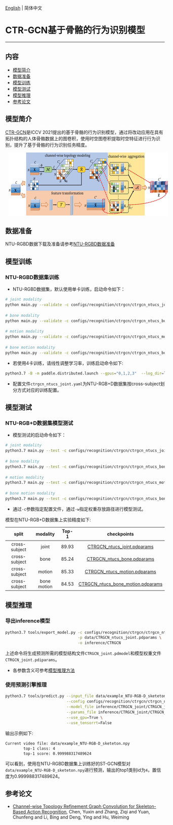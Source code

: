 [English](../../../en/model_zoo/recognition/ctrgcn.md)  | 简体中文

# CTR-GCN基于骨骼的行为识别模型

---
## 内容

- [模型简介](#模型简介)
- [数据准备](#数据准备)
- [模型训练](#模型训练)
- [模型测试](#模型测试)
- [模型推理](#模型推理)
- [参考论文](#参考论文)


## 模型简介

[CTR-GCN](https://github.com/Uason-Chen/CTR-GCN.git)是ICCV 2021提出的基于骨骼的行为识别模型，通过将改动应用在具有拓扑结构的人体骨骼数据上的图卷积，使用时空图卷积提取时空特征进行行为识别，提升了基于骨骼的行为识别任务精度。

<div align="center">
<img src="../../../images/ctrgcn.jpg" height=200 width=750 hspace='10'/> <br />
</div>


## 数据准备

NTU-RGBD数据下载及准备请参考[NTU-RGBD数据准备](../../dataset/ntu-rgbd.md)


## 模型训练

### NTU-RGBD数据集训练

- NTU-RGBD数据集，默认使用单卡训练，启动命令如下：

```bash
# joint modality
python main.py --validate -c configs/recognition/ctrgcn/ctrgcn_ntucs_joint.yaml --seed 1

# bone modality
python main.py --validate -c configs/recognition/ctrgcn/ctrgcn_ntucs_bone.yaml --seed 1

# motion modality
python main.py --validate -c configs/recognition/ctrgcn/ctrgcn_ntucs_motion.yaml --seed 1

# bone motion modality
python main.py --validate -c configs/recognition/ctrgcn/ctrgcn_ntucs_bone_motion.yaml --seed 1
```

- 若使用4卡训练，请线性调整学习率，训练启动命令如下:

```bash
python3.7 -B -m paddle.distributed.launch --gpus="0,1,2,3"  --log_dir=log_ctrgcn  main.py  --validate -c configs/recognition/ctrgcn/ctrgcn_ntucs_joint.yaml
```

- 配置文件`ctrgcn_ntucs_joint.yaml`为NTU-RGB+D数据集按cross-subject划分方式对应的训练配置。


## 模型测试

### NTU-RGB+D数据集模型测试

- 模型测试的启动命令如下：

```bash
# joint modality
python3.7 main.py --test -c configs/recognition/ctrgcn/ctrgcn_ntucs_joint.yaml -w data/CTRGCN_ntucs_joint.pdparams

# bone modality
python3.7 main.py --test -c configs/recognition/ctrgcn/ctrgcn_ntucs_bone.yaml -w data/CTRGCN_ntucs_bone.pdparams

# motion modality
python3.7 main.py --test -c configs/recognition/ctrgcn/ctrgcn_ntucs_motion.yaml -w data/CTRGCN_ntucs_motion.pdparams

# bone motion modality
python3.7 main.py --test -c configs/recognition/ctrgcn/ctrgcn_ntucs_bone_motion.yaml -w data/CTRGCN_ntucs_bone_motion.pdparams
```

- 通过`-c`参数指定配置文件，通过`-w`指定权重存放路径进行模型测试。

模型在NTU-RGB+D数据集上实验精度如下:

| split | modality | Top-1 | checkpoints |
| :----: | :----: | :----: | :----: |
| cross-subject | joint | 89.93 | [CTRGCN_ntucs_joint.pdparams](https://videotag.bj.bcebos.com/PaddleVideo-release2.3/CTRGCN_ntucs_joint.pdparams) |
| cross-subject | bone | 85.24 | [CTRGCN_ntucs_bone.pdparams](https://videotag.bj.bcebos.com/PaddleVideo-release2.3/CTRGCN_ntucs_bone.pdparams) |
| cross-subject | motion | 85.33 | [CTRGCN_ntucs_motion.pdparams](https://videotag.bj.bcebos.com/PaddleVideo-release2.3/CTRGCN_ntucs_motion.pdparams) |
| cross-subject | bone motion | 84.53 | [CTRGCN_ntucs_bone_motion.pdparams](https://videotag.bj.bcebos.com/PaddleVideo-release2.3/CTRGCN_ntucs_bone_motion.pdparams) |





## 模型推理

### 导出inference模型

```bash
python3.7 tools/export_model.py -c configs/recognition/ctrgcn/ctrgcn_ntucs_joint.yaml \
                                -p data/CTRGCN_ntucs_joint.pdparams \
                                -o inference/CTRGCN
```

上述命令将生成预测所需的模型结构文件`CTRGCN_joint.pdmodel`和模型权重文件`CTRGCN_joint.pdiparams`。

- 各参数含义可参考[模型推理方法](https://github.com/PaddlePaddle/PaddleVideo/blob/release/2.0/docs/zh-CN/start.md#2-%E6%A8%A1%E5%9E%8B%E6%8E%A8%E7%90%86)

### 使用预测引擎推理

```bash
python3.7 tools/predict.py --input_file data/example_NTU-RGB-D_sketeton.npy \
                           --config configs/recognition/ctrgcn/ctrgcn_ntucs_joint.yaml \
                           --model_file inference/CTRGCN_joint/CTRGCN_joint.pdmodel \
                           --params_file inference/CTRGCN_joint/CTRGCN_joint.pdiparams \
                           --use_gpu=True \
                           --use_tensorrt=False
```

输出示例如下:

```
Current video file: data/example_NTU-RGB-D_sketeton.npy
        top-1 class: 4
        top-1 score: 0.999988317489624
```

可以看到，使用在NTU-RGBD数据集上训练好的ST-GCN模型对`data/example_NTU-RGB-D_sketeton.npy`进行预测，输出的top1类别id为`4`，置信度为0.999988317489624。


## 参考论文

- [Channel-wise Topology Refinement Graph Convolution for Skeleton-Based Action Recognition](https://arxiv.org/abs/2107.12213), Chen, Yuxin and Zhang, Ziqi and Yuan, Chunfeng and Li, Bing and Deng, Ying and Hu, Weiming
